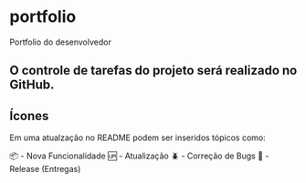 # portfolio
Portfolio do desenvolvedor

## O controle de tarefas do projeto será realizado no GitHub.

## Ícones

Em uma atualzação no README podem ser inseridos tópicos como:

:package: - Nova Funcionalidade
:up: - Atualização
:beetle: - Correção de Bugs
:checkered_flag: - Release (Entregas)
